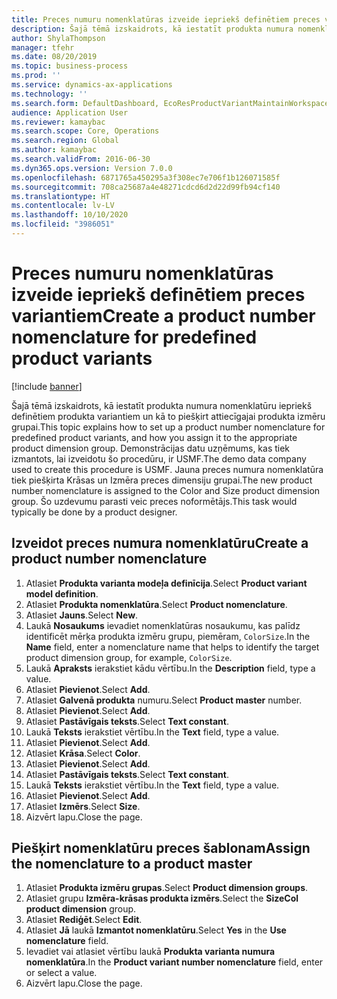 ```yaml
---
title: Preces numuru nomenklatūras izveide iepriekš definētiem preces variantiem
description: Šajā tēmā izskaidrots, kā iestatīt produkta numura nomenklatūru iepriekš definētiem produkta variantiem un kā to piešķirt attiecīgajai produkta izmēru grupai.
author: ShylaThompson
manager: tfehr
ms.date: 08/20/2019
ms.topic: business-process
ms.prod: ''
ms.service: dynamics-ax-applications
ms.technology: ''
ms.search.form: DefaultDashboard, EcoResProductVariantMaintainWorkspace, EcoResNomenclature, EcoResProductDimensionGroup
audience: Application User
ms.reviewer: kamaybac
ms.search.scope: Core, Operations
ms.search.region: Global
ms.author: kamaybac
ms.search.validFrom: 2016-06-30
ms.dyn365.ops.version: Version 7.0.0
ms.openlocfilehash: 6871765a450295a3f308ec7e706f1b126071585f
ms.sourcegitcommit: 708ca25687a4e48271cdcd6d2d22d99fb94cf140
ms.translationtype: HT
ms.contentlocale: lv-LV
ms.lasthandoff: 10/10/2020
ms.locfileid: "3986051"
---
```

# <a name="create-a-product-number-nomenclature-for-predefined-product-variants"></a><span data-ttu-id="dcc75-103">Preces numuru nomenklatūras izveide iepriekš definētiem preces variantiem</span><span class="sxs-lookup"><span data-stu-id="dcc75-103">Create a product number nomenclature for predefined product variants</span></span>

[!include [banner](../../includes/banner.md)]

<span data-ttu-id="dcc75-104">Šajā tēmā izskaidrots, kā iestatīt produkta numura nomenklatūru iepriekš definētiem produkta variantiem un kā to piešķirt attiecīgajai produkta izmēru grupai.</span><span class="sxs-lookup"><span data-stu-id="dcc75-104">This topic explains how to set up a product number nomenclature for predefined product variants, and how you assign it to the appropriate product dimension group.</span></span> <span data-ttu-id="dcc75-105">Demonstrācijas datu uzņēmums, kas tiek izmantots, lai izveidotu šo procedūru, ir USMF.</span><span class="sxs-lookup"><span data-stu-id="dcc75-105">The demo data company used to create this procedure is USMF.</span></span> <span data-ttu-id="dcc75-106">Jauna preces numura nomenklatūra tiek piešķirta Krāsas un Izmēra preces dimensiju grupai.</span><span class="sxs-lookup"><span data-stu-id="dcc75-106">The new product number nomenclature is assigned to the Color and Size product dimension group.</span></span> <span data-ttu-id="dcc75-107">Šo uzdevumu parasti veic preces noformētājs.</span><span class="sxs-lookup"><span data-stu-id="dcc75-107">This task would typically be done by a product designer.</span></span>


## <a name="create-a-product-number-nomenclature"></a><span data-ttu-id="dcc75-108">Izveidot preces numura nomenklatūru</span><span class="sxs-lookup"><span data-stu-id="dcc75-108">Create a product number nomenclature</span></span>
1. <span data-ttu-id="dcc75-109">Atlasiet **Produkta varianta modeļa definīcija**.</span><span class="sxs-lookup"><span data-stu-id="dcc75-109">Select **Product variant model definition**.</span></span>
2. <span data-ttu-id="dcc75-110">Atlasiet **Produkta nomenklatūra**.</span><span class="sxs-lookup"><span data-stu-id="dcc75-110">Select **Product nomenclature**.</span></span>
3. <span data-ttu-id="dcc75-111">Atlasiet **Jauns**.</span><span class="sxs-lookup"><span data-stu-id="dcc75-111">Select **New**.</span></span>
4. <span data-ttu-id="dcc75-112">Laukā **Nosaukums** ievadiet nomenklatūras nosaukumu, kas palīdz identificēt mērķa produkta izmēru grupu, piemēram, `ColorSize`.</span><span class="sxs-lookup"><span data-stu-id="dcc75-112">In the **Name** field, enter a nomenclature name that helps to identify the target product dimension group, for example, `ColorSize`.</span></span>
5. <span data-ttu-id="dcc75-113">Laukā **Apraksts** ierakstiet kādu vērtību.</span><span class="sxs-lookup"><span data-stu-id="dcc75-113">In the **Description** field, type a value.</span></span>
6. <span data-ttu-id="dcc75-114">Atlasiet **Pievienot**.</span><span class="sxs-lookup"><span data-stu-id="dcc75-114">Select **Add**.</span></span>
7. <span data-ttu-id="dcc75-115">Atlasiet **Galvenā produkta** numuru.</span><span class="sxs-lookup"><span data-stu-id="dcc75-115">Select **Product master** number.</span></span>
8. <span data-ttu-id="dcc75-116">Atlasiet **Pievienot**.</span><span class="sxs-lookup"><span data-stu-id="dcc75-116">Select **Add**.</span></span>
9. <span data-ttu-id="dcc75-117">Atlasiet **Pastāvīgais teksts**.</span><span class="sxs-lookup"><span data-stu-id="dcc75-117">Select **Text constant**.</span></span>
10. <span data-ttu-id="dcc75-118">Laukā **Teksts** ierakstiet vērtību.</span><span class="sxs-lookup"><span data-stu-id="dcc75-118">In the **Text** field, type a value.</span></span>
11. <span data-ttu-id="dcc75-119">Atlasiet **Pievienot**.</span><span class="sxs-lookup"><span data-stu-id="dcc75-119">Select **Add**.</span></span>
12. <span data-ttu-id="dcc75-120">Atlasiet **Krāsa**.</span><span class="sxs-lookup"><span data-stu-id="dcc75-120">Select **Color**.</span></span>
13. <span data-ttu-id="dcc75-121">Atlasiet **Pievienot**.</span><span class="sxs-lookup"><span data-stu-id="dcc75-121">Select **Add**.</span></span>
14. <span data-ttu-id="dcc75-122">Atlasiet **Pastāvīgais teksts**.</span><span class="sxs-lookup"><span data-stu-id="dcc75-122">Select **Text constant**.</span></span>
15. <span data-ttu-id="dcc75-123">Laukā **Teksts** ierakstiet vērtību.</span><span class="sxs-lookup"><span data-stu-id="dcc75-123">In the **Text** field, type a value.</span></span>
16. <span data-ttu-id="dcc75-124">Atlasiet **Pievienot**.</span><span class="sxs-lookup"><span data-stu-id="dcc75-124">Select **Add**.</span></span>
17. <span data-ttu-id="dcc75-125">Atlasiet **Izmērs**.</span><span class="sxs-lookup"><span data-stu-id="dcc75-125">Select **Size**.</span></span>
18. <span data-ttu-id="dcc75-126">Aizvērt lapu.</span><span class="sxs-lookup"><span data-stu-id="dcc75-126">Close the page.</span></span>

## <a name="assign-the-nomenclature-to-a-product-master"></a><span data-ttu-id="dcc75-127">Piešķirt nomenklatūru preces šablonam</span><span class="sxs-lookup"><span data-stu-id="dcc75-127">Assign the nomenclature to a product master</span></span>
1. <span data-ttu-id="dcc75-128">Atlasiet **Produkta izmēru grupas**.</span><span class="sxs-lookup"><span data-stu-id="dcc75-128">Select **Product dimension groups**.</span></span>
2. <span data-ttu-id="dcc75-129">Atlasiet grupu **Izmēra-krāsas produkta izmērs**.</span><span class="sxs-lookup"><span data-stu-id="dcc75-129">Select the **SizeCol product dimension** group.</span></span>
3. <span data-ttu-id="dcc75-130">Atlasiet **Rediģēt**.</span><span class="sxs-lookup"><span data-stu-id="dcc75-130">Select **Edit**.</span></span>
4. <span data-ttu-id="dcc75-131">Atlasiet **Jā** laukā **Izmantot nomenklatūru**.</span><span class="sxs-lookup"><span data-stu-id="dcc75-131">Select **Yes** in the **Use nomenclature** field.</span></span>
5. <span data-ttu-id="dcc75-132">Ievadiet vai atlasiet vērtību laukā **Produkta varianta numura nomenklatūra**.</span><span class="sxs-lookup"><span data-stu-id="dcc75-132">In the **Product variant number nomenclature** field, enter or select a value.</span></span>
6. <span data-ttu-id="dcc75-133">Aizvērt lapu.</span><span class="sxs-lookup"><span data-stu-id="dcc75-133">Close the page.</span></span>

